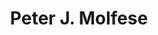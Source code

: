 ---
title: "Peter J. Molfese"
presenter_id: peter_molfese
permalink: /member_full_presentations/peter_molfese
layout: member_all_presentations
---